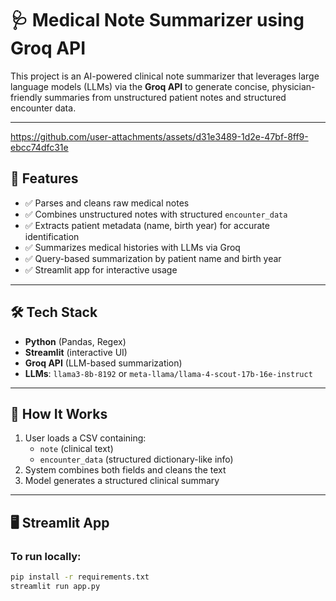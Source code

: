 # 🩺 Medical Note Summarizer using Groq API

This project is an AI-powered clinical note summarizer that leverages large language models (LLMs) via the **Groq API** to generate concise, physician-friendly summaries from unstructured patient notes and structured encounter data.



---

https://github.com/user-attachments/assets/d31e3489-1d2e-47bf-8ff9-ebcc74dfc31e

## 🚀 Features

- ✅ Parses and cleans raw medical notes
- ✅ Combines unstructured notes with structured `encounter_data`
- ✅ Extracts patient metadata (name, birth year) for accurate identification
- ✅ Summarizes medical histories with LLMs via Groq
- ✅ Query-based summarization by patient name and birth year
- ✅ Streamlit app for interactive usage

---

## 🛠️ Tech Stack

- **Python** (Pandas, Regex)
- **Streamlit** (interactive UI)
- **Groq API** (LLM-based summarization)
- **LLMs**: `llama3-8b-8192` or `meta-llama/llama-4-scout-17b-16e-instruct`

---

## 🧪 How It Works

1. User loads a CSV containing:
   - `note` (clinical text)
   - `encounter_data` (structured dictionary-like info)
2. System combines both fields and cleans the text
3. Model generates a structured clinical summary

---

## 🖥️ Streamlit App

### To run locally:

```bash
pip install -r requirements.txt
streamlit run app.py

